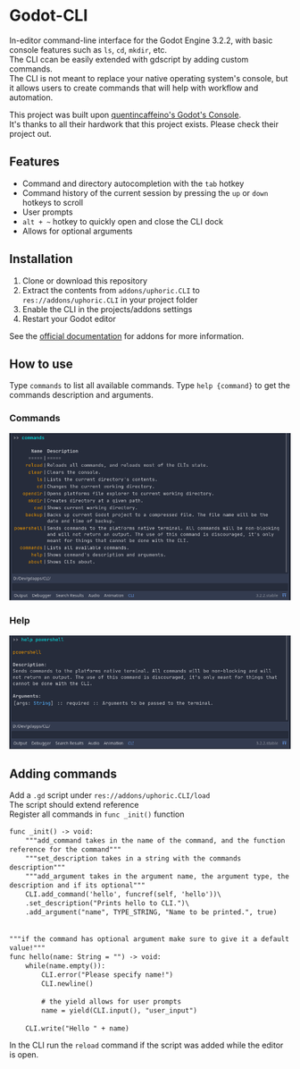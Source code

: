 # Godot-CLI
In-editor command-line interface for the Godot Engine 3.2.2, with basic console features such as `ls`, `cd`, `mkdir`, etc.  
The CLI ccan be easily extended with gdscript by adding custom commands.  
The CLI is not meant to replace your native operating system's console,
but it allows users to create commands that will help with workflow and automation.

This project was built upon [quentincaffeino's Godot's Console](https://github.com/QuentinCaffeino/godot-console).   
It's thanks to all their hardwork that this project exists. Please check their project out.

## Features
- Command and directory autocompletion with the `tab` hotkey
- Command history of the current session by pressing the `up` or `down` hotkeys to scroll
- User prompts
- `alt + ~` hotkey to quickly open and close the CLI dock
- Allows for optional arguments

## Installation
1. Clone or download this repository
2. Extract the contents from `addons/uphoric.CLI` to `res://addons/uphoric.CLI` in your project folder
3. Enable the CLI in the projects/addons settings
4. Restart your Godot editor

See the [official documentation](https://docs.godotengine.org/en/stable/tutorials/plugins/editor/installing_plugins.html) for addons for more information.

## How to use
Type `commands` to list all available commands.
Type `help {command}` to get the commands description and arguments.

### Commands
![alt text](docs/images/cli-commands.png "Image of CLI displaying possible commands")
### Help
![alt text](docs/images/cli-help.png "Image of CLI displaying command help for powershell")

## Adding commands
Add a `.gd` script under `res://addons/uphoric.CLI/load`  
The script should extend reference  
Register all commands in `func _init()` function

```gdscript
func _init() -> void:
    """add_command takes in the name of the command, and the function reference for the command"""
    """set_description takes in a string with the commands description"""
    """add_argument takes in the argument name, the argument type, the description and if its optional"""
	CLI.add_command('hello', funcref(self, 'hello'))\
	.set_description("Prints hello to CLI.")\
	.add_argument("name", TYPE_STRING, "Name to be printed.", true)


"""if the command has optional argument make sure to give it a default value!"""
func hello(name: String = "") -> void:
    while(name.empty()):
        CLI.error("Please specify name!")
        CLI.newline()
       
        # the yield allows for user prompts
        name = yield(CLI.input(), "user_input")

    CLI.write("Hello " + name)
```

In the CLI run the `reload` command if the script was added while the editor is open.
